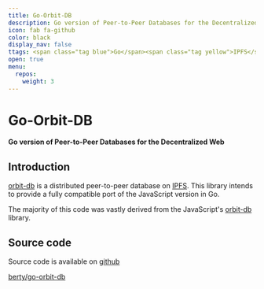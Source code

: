 ```yaml
---
title: Go-Orbit-DB
description: Go version of Peer-to-Peer Databases for the Decentralized Web
icon: fab fa-github
color: black
display_nav: false
ttags: <span class="tag blue">Go</span><span class="tag yellow">IPFS</span><span class="tag blue">Libp2p</span><span class="tag pink">CRDT</span>
open: true
menu:
  repos:
    weight: 3
---
```


# Go-Orbit-DB

**Go version of Peer-to-Peer Databases for the Decentralized Web**

## Introduction

[orbit-db](https://github.com/orbitdb/orbit-db) is a distributed peer-to-peer database on [IPFS](https://github.com/ipfs/ipfs). This library intends to provide a fully compatible port of the JavaScript version in Go.

The majority of this code was vastly derived from the JavaScript's [orbit-db](https://github.com/orbitdb/orbit-db) library.

## Source code
Source code is available on [github](https://github.com/berty/go-orbit-db)

<a class="btn btn-bty btn-grack" href="https://github.com/berty/go-orbit-db"><i class="fab fa-github"></i>berty/go-orbit-db</a>
